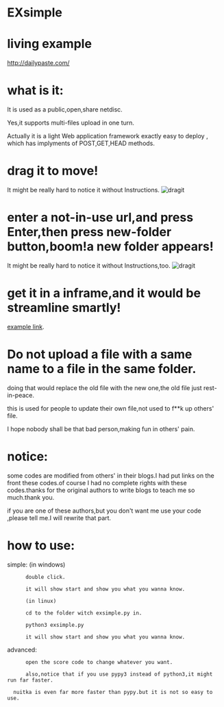 # EXsimple

# living example
http://dailypaste.com/
	
# what is it:
  
  It is used as a public,open,share netdisc.
  
  Yes,it supports multi-files upload in one turn.
  
  Actually it is a light Web application framework  exactly easy to deploy , which has implyments of POST,GET,HEAD methods.
  
  
# drag it to move!
  It might be really hard to notice it without Instructions. 
  ![dragit](https://raw.githubusercontent.com/XenoAmess/EXsimple/master/pic/drag.gif)
  
# enter a not-in-use url,and press Enter,then press new-folder button,boom!a new folder appears!
  It might be really hard to notice it without Instructions,too.
  ![dragit](https://raw.githubusercontent.com/XenoAmess/EXsimple/master/pic/newFolder.gif)

# get it in a inframe,and it would be streamline smartly!
[example link](https://xenoamess.github.io/).


# Do not upload a file with a same name to a file in the same folder.
  doing that would replace the old file with the new one,the old file just rest-in-peace.
  
  this is used for people to update their own file,not used to f**k up others' file.
  
  I hope nobody shall be that bad person,making fun in others' pain.
  
# notice:
  some codes are modified from others' in their blogs.I had put links on the front these codes.of course I had no complete rights with these codes.thanks for the original authors to write blogs to teach me so much.thank you.
  
  if you are one of these authors,but you don't want me use your code ,please tell me.I will rewrite that part.
  
# how to use:

  simple: (in windows)
  
          double click.
	  
          it will show start and show you what you wanna know.
	  
          (in linux)
	  
          cd to the folder witch exsimple.py in.
	  
          python3 exsimple.py
	  
          it will show start and show you what you wanna know.
	  
  advanced:
  
          open the score code to change whatever you want.
	  
          also,notice that if you use pypy3 instead of python3,it might run far faster.
	  
	  nuitka is even far more faster than pypy.but it is not so easy to use.
